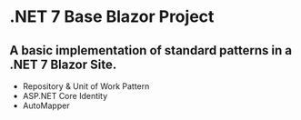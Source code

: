 # .NET 7 Base Blazor Project

## A basic implementation of standard patterns in a .NET 7 Blazor Site.

- Repository & Unit of Work Pattern
- ASP.NET Core Identity 
- AutoMapper
